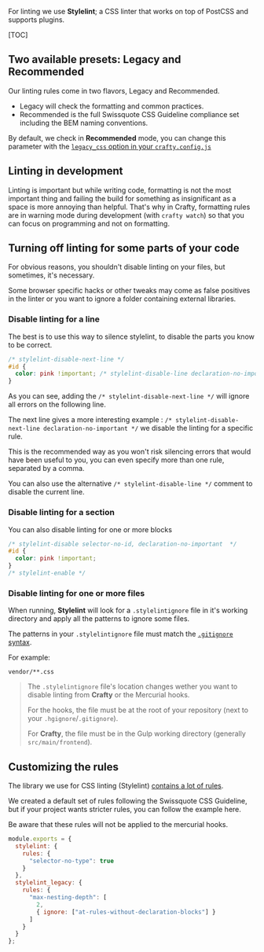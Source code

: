 For linting we use **Stylelint**; a CSS linter that works on top of PostCSS and supports plugins.

[TOC]

## Two available presets: Legacy and Recommended

Our linting rules come in two flavors, Legacy and Recommended.

* Legacy will check the formatting and common practices.
* Recommended is the full Swissquote CSS Guideline compliance set including the BEM naming conventions.

By default, we check in **Recommended** mode, you can change this parameter with the [`legacy_css` option in your `crafty.config.js`](03_User_Guides/crafty.config.js_Available_Options.md)

## Linting in development

Linting is important but while writing code, formatting is not the most important thing and failing the build for something as insignificant as a space is more annoying than helpful. That's why in Crafty, formatting rules are in warning mode during development (with `crafty watch`) so that you can focus on programming and not on formatting.

## Turning off linting for some parts of your code

For obvious reasons, you shouldn't disable linting on your files, but sometimes, it's necessary.

Some browser specific hacks or other tweaks may come as false positives in the linter or you want to ignore a folder containing external libraries.

### Disable linting for a line

The best is to use this way to silence stylelint, to disable the parts you know to be correct.

```css
/* stylelint-disable-next-line */
#id {
  color: pink !important; /* stylelint-disable-line declaration-no-important */
}
```

As you can see, adding the `/* stylelint-disable-next-line */` will ignore all errors on the following line.

The next line gives a more interesting example : `/* stylelint-disable-next-line declaration-no-important */` we disable the linting for a specific rule.

This is the recommended way as you won't risk silencing errors that would have been useful to you, you can even specify more than one rule, separated by a comma.

You can also use the alternative `/* stylelint-disable-line */` comment to disable the current line.

### Disable linting for a section

You can also disable linting for one or more blocks

```css
/* stylelint-disable selector-no-id, declaration-no-important  */
#id {
  color: pink !important;
}
/* stylelint-enable */
```

### Disable linting for one or more files

When running, **Stylelint** will look for a `.stylelintignore` file in it's working directory and apply all the patterns to ignore some files.

The patterns in your `.stylelintignore` file must match the [`.gitignore` syntax](https://git-scm.com/docs/gitignore).

For example:

```ignore
vendor/**.css
```

> The `.stylelintignore` file's location changes wether you want to disable linting from **Crafty** or the Mercurial hooks.
>
> For the hooks, the file must be at the root of your repository (next to your `.hgignore`/`.gitignore`).
>
> For **Crafty**, the file must be in the Gulp working directory (generally `src/main/frontend`).

## Customizing the rules

The library we use for CSS linting (Stylelint) [contains a lot of rules](http://stylelint.io/user-guide/rules/).

We created a default set of rules following the Swissquote CSS Guideline, but if your project wants stricter rules, you can follow the example here.

Be aware that these rules will not be applied to the mercurial hooks.

```javascript
module.exports = {
  stylelint: {
    rules: {
      "selector-no-type": true
    }
  },
  stylelint_legacy: {
    rules: {
      "max-nesting-depth": [
        2,
        { ignore: ["at-rules-without-declaration-blocks"] }
      ]
    }
  }
};
```
